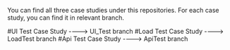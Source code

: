 You can find all three case studies under this repositories. For each case study, you can find it in relevant branch.


#UI Test Case Study ----> UI_Test branch
#Load Test Case Study ----> LoadTest branch
#Api Test Case Study ----> ApiTest branch

